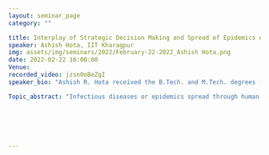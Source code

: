 ```yaml
---
layout: seminar_page
category: ""

title: Interplay of Strategic Decision Making and Spread of Epidemics on Networks
speaker: Ashish Hota, IIT Kharagpur
img: assets/img/seminars/2022/February-22-2022_Ashish Hota.png
date: 2022-02-22 16:00:00 
Venue: 
recorded_video: jzsn0oBeZgI
speaker_bio: "Ashish R. Hota received the B.Tech. and M.Tech. degrees (dual degree) from the Indian Institute of Technology (IIT) Kharagpur, Kharagpur, India, in 2012, and the Ph.D. from Purdue University, West Lafayette, IN, USA, in 2017, all in Electrical Engineering. He was a Postdoctoral Researcher with the Automatic Control Laboratory, ETH Zurich in 2018. He is currently an Assistant Professor with the Department of Electrical Engineering, IIT Kharagpur. He received the Outstanding Graduate Researcher Award from the College of Engineering, Purdue University in 2017, and the Institute Silver Medal from IIT Kharagpur in 2012. His research interests are in the areas of game theory and behavioral decision theory, stochastic optimization, control and learning, and resilience and security of network systems."

Topic_abstract: "Infectious diseases or epidemics spread through human society via social interactions among infected and healthy individuals while individuals limit their interaction to avoid becoming infected. In this work, we investigate the dynamic and coupled evolution of strategic behavior and epidemic. In the first part of the talk, we will focus on the class of susceptible-infected-susceptible (SIS) epidemic model in the framework of activity-driven networks with heterogeneous node degrees and time-varying activation rates and derive both individual- and degree- based mean-field approximations of the exact state evolution. We then present a game-theoretic model where nodes choose their activation probabilities in a strategic manner using current state information as feedback, characterize the quantal response equilibrium (QRE) of the proposed setting and analyze epidemic evolution in closed-loop. In the second part of the talk, we consider the replicator evolutionary dynamics to model the evolution of protection decisions by susceptible and infected subpopulations. We completely characterize the existence and local stability of the equilibria of the resulting coupled epidemic and replicator dynamics. We further show how the stability of different equilibrium points get exchanged as certain parameters change. Finally, we investigate the system behavior under timescale separation between the epidemic and the evolutionary dynamics."






---
```



